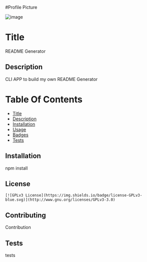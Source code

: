 
#Profile Picture


  ![image](undefined)
  
  

# Title
README Generator

## Description
CLI APP to build my own README Generator

# Table Of Contents
* [Title](Readme.md#title)
* [Description](Readme.md#description)
* [Installation](Readme.md#installation)
* [Usage](Readme.md#contributing)
* [Badges](Readme.md#license)
* [Tests](Readme.md#tests)


## Installation
npm install

## License

    [![GPLv3 License](https://img.shields.io/badge/license-GPLv3-blue.svg)](http://www.gnu.org/licenses/GPLv3-3.0)
    
## Contributing
Contribution

## Tests
tests

